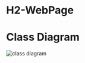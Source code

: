 # H2-WebPage
# Class Diagram
![class diagram](https://github.com/PhilipGeil/H2-WebPage/blob/PartOne/Sk%C3%A6rmbillede%202020-11-11%20122103.png)

